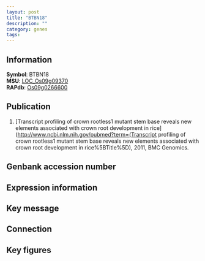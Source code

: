 ```yaml
---
layout: post
title: "BTBN18"
description: ""
category: genes
tags: 
---
```


## Information
__Symbol__: BTBN18  
__MSU__: [LOC_Os09g09370](http://rice.plantbiology.msu.edu/cgi-bin/ORF_infopage.cgi?orf=LOC_Os09g09370)  
__RAPdb__: [Os09g0266600](http://rapdb.dna.affrc.go.jp/viewer/gbrowse_details/irgsp1?name=Os09g0266600)  

## Publication
1. [Transcript profiling of crown rootless1 mutant stem base reveals new elements associated with crown root development in rice](http://www.ncbi.nlm.nih.gov/pubmed?term=(Transcript profiling of crown rootless1 mutant stem base reveals new elements associated with crown root development in rice%5BTitle%5D), 2011, BMC Genomics.

## Genbank accession number

## Expression information

## Key message

## Connection

## Key figures


